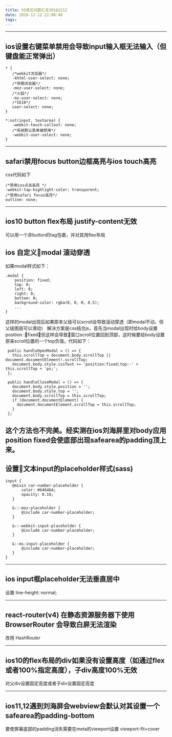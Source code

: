 ```yaml
---
title: h5常见问题汇总20181212
date: 2018-12-12 22:08:40
tags:
---
```


---------------------------
 ## ios设置右键菜单禁用会导致input输入框无法输入（但键盘能正常弹出）
 ```
* {
    /*webkit浏览器*/
    -khtml-user-select: none;
    /*早期浏览器*/
    -moz-user-select: none;
    /*火狐*/
    -ms-user-select: none;
    /*IE10*/
    user-select: none;
}

*:not(input, textarea) {
    -webkit-touch-callout: none;
    /*系统默认菜单被禁用*/
    -webkit-user-select: none;
}
 ```

---------------------------
 ## safari禁用focus button边框高亮与ios touch高亮
 css代码如下
 ```
 /*禁用ios点击高亮 */
 -webkit-tap-highlight-color: transparent;
 /*禁用safari focus高亮*/
 outline: none;
 ```
---------------------------

 ## ios10 button flex布局 justify-content无效
 可以用一个非button的tag包裹，并对其用flex布局

 ## ios 自定义modal 滚动穿透
 如果modal样式如下：
 ```
 .modal {
     position: fixed;
     top: 0;
     left: 0;
     right: 0;
     bottom: 0;
     background-color: rgba(0, 0, 0, 0.5);
     ...
 }
 ```
 这样的modal出现后如果原本父级可以scroll会导致滚动穿透（即modal不动，但父级图层可以滑动）
 解决方案是css结合js，首先当modal出现时给body设置position :fixed，但这样会导致窗口scroll位置回到顶部，这时候要给body设置原来scroll位置的一个top负值。代码如下：
 ```
  public handleOpenModal = () => {
    this.scrollTop = document.body.scrollTop || document.documentElement!.scrollTop;
    document.body.style.cssText += 'position:fixed;top:-' + this.scrollTop + 'px;';
  };

  public handleCloseModal = () => {
    document.body.style.position = '';
    document.body.style.top = '';
    document.body.scrollTop = this.scrollTop;
    if (document.documentElement) {
      document.documentElement.scrollTop = this.scrollTop;
    }
  };
 ```
 这个方法也不完美。经实测在ios刘海屏里对body应用position fixed会使底部出现safearea的padding顶上来。
--------------------------- 

 ## 设置文本input的placeholder样式(sass)
 ```
 input {
    @mixin car-number-placeholder {
        color: #64646A;
        opacity: 0.16;
    }

    &::-moz-placeholder {
        @include car-number-placeholder;
    }

    &::-webkit-input-placeholder {
        @include car-number-placeholder;
    }

    &:-ms-input-placeholder {
        @include car-number-placeholder;
    }
 }
 ```
--------------------------- 

 ## ios input框placeholder无法垂直居中
 设置 line-height: normal;

 --------------------------- 

 ## react-router(v4) 在静态资源服务器下使用 BrowserRouter 会导致白屏无法渲染
 改用 HashRouter

--------------------------- 

 ## ios10的flex布局的div如果没有设置高度（如通过flex或者100%指定高度），子div高度100%无效
 对父div设置固定高度或者子div设置固定高度

---------------------------  

 ## ios11,12遇到刘海屏会webview会默认对其设置一个safearea的padding-bottom
 要使屏幕底部的padding消失需要在meta的viewport设置 viewport-fit=cover